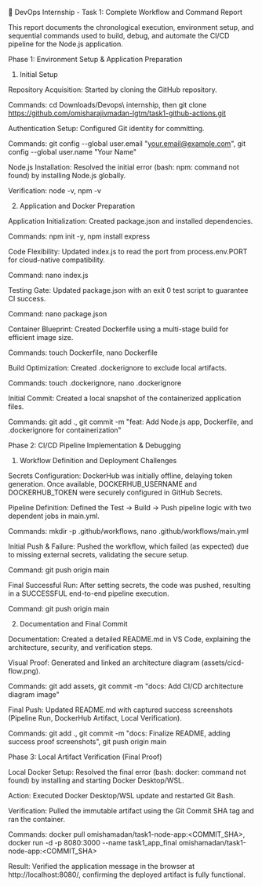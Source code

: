 📝 DevOps Internship - Task 1: Complete Workflow and Command Report

This report documents the chronological execution, environment setup, and sequential commands used to build, debug, and automate the CI/CD pipeline for the Node.js application.

Phase 1: Environment Setup & Application Preparation

1. Initial Setup

Repository Acquisition: Started by cloning the GitHub repository.

Commands: cd Downloads/Devops\ internship, then git clone https://github.com/omisharajivmadan-lgtm/task1-github-actions.git

Authentication Setup: Configured Git identity for committing.

Commands: git config --global user.email "your.email@example.com", git config --global user.name "Your Name"

Node.js Installation: Resolved the initial error (bash: npm: command not found) by installing Node.js globally.

Verification: node -v, npm -v

2. Application and Docker Preparation

Application Initialization: Created package.json and installed dependencies.

Commands: npm init -y, npm install express

Code Flexibility: Updated index.js to read the port from process.env.PORT for cloud-native compatibility.

Command: nano index.js

Testing Gate: Updated package.json with an exit 0 test script to guarantee CI success.

Command: nano package.json

Container Blueprint: Created Dockerfile using a multi-stage build for efficient image size.

Commands: touch Dockerfile, nano Dockerfile

Build Optimization: Created .dockerignore to exclude local artifacts.

Commands: touch .dockerignore, nano .dockerignore

Initial Commit: Created a local snapshot of the containerized application files.

Commands: git add ., git commit -m "feat: Add Node.js app, Dockerfile, and .dockerignore for containerization"

Phase 2: CI/CD Pipeline Implementation & Debugging

1. Workflow Definition and Deployment Challenges

Secrets Configuration: DockerHub was initially offline, delaying token generation. Once available, DOCKERHUB_USERNAME and DOCKERHUB_TOKEN were securely configured in GitHub Secrets.

Pipeline Definition: Defined the Test → Build → Push pipeline logic with two dependent jobs in main.yml.

Commands: mkdir -p .github/workflows, nano .github/workflows/main.yml

Initial Push & Failure: Pushed the workflow, which failed (as expected) due to missing external secrets, validating the secure setup.

Command: git push origin main

Final Successful Run: After setting secrets, the code was pushed, resulting in a SUCCESSFUL end-to-end pipeline execution.

Command: git push origin main

2. Documentation and Final Commit

Documentation: Created a detailed README.md in VS Code, explaining the architecture, security, and verification steps.

Visual Proof: Generated and linked an architecture diagram (assets/cicd-flow.png).

Commands: git add assets, git commit -m "docs: Add CI/CD architecture diagram image"

Final Push: Updated README.md with captured success screenshots (Pipeline Run, DockerHub Artifact, Local Verification).

Commands: git add ., git commit -m "docs: Finalize README, adding success proof screenshots", git push origin main

Phase 3: Local Artifact Verification (Final Proof)

Local Docker Setup: Resolved the final error (bash: docker: command not found) by installing and starting Docker Desktop/WSL.

Action: Executed Docker Desktop/WSL update and restarted Git Bash.

Verification: Pulled the immutable artifact using the Git Commit SHA tag and ran the container.

Commands: docker pull omishamadan/task1-node-app:<COMMIT_SHA>, docker run -d -p 8080:3000 --name task1_app_final omishamadan/task1-node-app:<COMMIT_SHA>

Result: Verified the application message in the browser at http://localhost:8080/, confirming the deployed artifact is fully functional.
